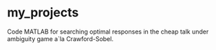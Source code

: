 # my_projects
Code MATLAB for searching optimal responses in the cheap talk under ambiguity game a`la Crawford-Sobel.
